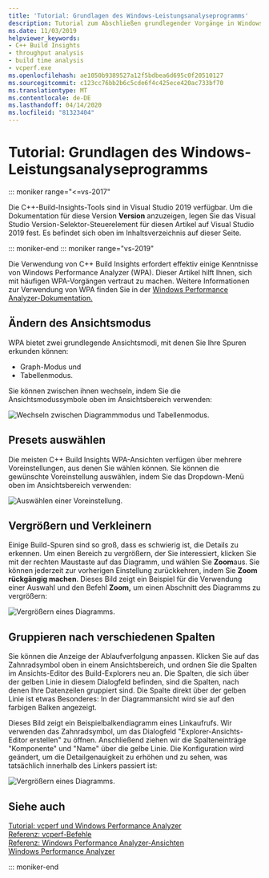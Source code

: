 ```yaml
---
title: 'Tutorial: Grundlagen des Windows-Leistungsanalyseprogramms'
description: Tutorial zum Abschließen grundlegender Vorgänge in Windows Performance Analyzer.
ms.date: 11/03/2019
helpviewer_keywords:
- C++ Build Insights
- throughput analysis
- build time analysis
- vcperf.exe
ms.openlocfilehash: ae1050b9389527a12f5bdbea6d695c0f20510127
ms.sourcegitcommit: c123cc76bb2b6c5cde6f4c425ece420ac733bf70
ms.translationtype: MT
ms.contentlocale: de-DE
ms.lasthandoff: 04/14/2020
ms.locfileid: "81323404"
---
```

# <a name="tutorial-windows-performance-analyzer-basics"></a>Tutorial: Grundlagen des Windows-Leistungsanalyseprogramms

::: moniker range="<=vs-2017"

Die C++-Build-Insights-Tools sind in Visual Studio 2019 verfügbar. Um die Dokumentation für diese Version **Version** anzuzeigen, legen Sie das Visual Studio Version-Selektor-Steuerelement für diesen Artikel auf Visual Studio 2019 fest. Es befindet sich oben im Inhaltsverzeichnis auf dieser Seite.

::: moniker-end
::: moniker range="vs-2019"

Die Verwendung von C++ Build Insights erfordert effektiv einige Kenntnisse von Windows Performance Analyzer (WPA). Dieser Artikel hilft Ihnen, sich mit häufigen WPA-Vorgängen vertraut zu machen. Weitere Informationen zur Verwendung von WPA finden Sie in der [Windows Performance Analyzer-Dokumentation.](/windows-hardware/test/wpt/windows-performance-analyzer)

## <a name="change-the-view-mode"></a>Ändern des Ansichtsmodus

WPA bietet zwei grundlegende Ansichtsmodi, mit denen Sie Ihre Spuren erkunden können:

- Graph-Modus und
- Tabellenmodus.

Sie können zwischen ihnen wechseln, indem Sie die Ansichtsmodussymbole oben im Ansichtsbereich verwenden:

![Wechseln zwischen Diagrammmodus und Tabellenmodus.](media/wpa-switching-view-mode.gif)

## <a name="select-presets"></a>Presets auswählen

Die meisten C++ Build Insights WPA-Ansichten verfügen über mehrere Voreinstellungen, aus denen Sie wählen können. Sie können die gewünschte Voreinstellung auswählen, indem Sie das Dropdown-Menü oben im Ansichtsbereich verwenden:

![Auswählen einer Voreinstellung.](media/wpa-presets.png)

## <a name="zoom-in-and-out"></a>Vergrößern und Verkleinern

Einige Build-Spuren sind so groß, dass es schwierig ist, die Details zu erkennen. Um einen Bereich zu vergrößern, der Sie interessiert, klicken Sie mit der rechten Maustaste auf das Diagramm, und wählen Sie **Zoom**aus. Sie können jederzeit zur vorherigen Einstellung zurückkehren, indem Sie **Zoom rückgängig machen**. Dieses Bild zeigt ein Beispiel für die Verwendung einer Auswahl und den Befehl **Zoom,** um einen Abschnitt des Diagramms zu vergrößern:

![Vergrößern eines Diagramms.](media/wpa-zooming.gif)

## <a name="group-by-different-columns"></a>Gruppieren nach verschiedenen Spalten

Sie können die Anzeige der Ablaufverfolgung anpassen. Klicken Sie auf das Zahnradsymbol oben in einem Ansichtsbereich, und ordnen Sie die Spalten im Ansichts-Editor des Build-Explorers neu an. Die Spalten, die sich über der gelben Linie in diesem Dialogfeld befinden, sind die Spalten, nach denen Ihre Datenzeilen gruppiert sind. Die Spalte direkt über der gelben Linie ist etwas Besonderes: In der Diagrammansicht wird sie auf den farbigen Balken angezeigt.

Dieses Bild zeigt ein Beispielbalkendiagramm eines Linkaufrufs. Wir verwenden das Zahnradsymbol, um das Dialogfeld "Explorer-Ansichts-Editor erstellen" zu öffnen. Anschließend ziehen wir die Spalteneinträge "Komponente" und "Name" über die gelbe Linie. Die Konfiguration wird geändert, um die Detailgenauigkeit zu erhöhen und zu sehen, was tatsächlich innerhalb des Linkers passiert ist:

![Vergrößern eines Diagramms.](media/wpa-grouping.gif)

## <a name="see-also"></a>Siehe auch

[Tutorial: vcperf und Windows Performance Analyzer](vcperf-and-wpa.md)\
[Referenz: vcperf-Befehle](/cpp/build-insights/reference/vcperf-commands)\
[Referenz: Windows Performance Analyzer-Ansichten](/cpp/build-insights/reference/wpa-views)\
[Windows Performance Analyzer](/windows-hardware/test/wpt/windows-performance-analyzer)

::: moniker-end
